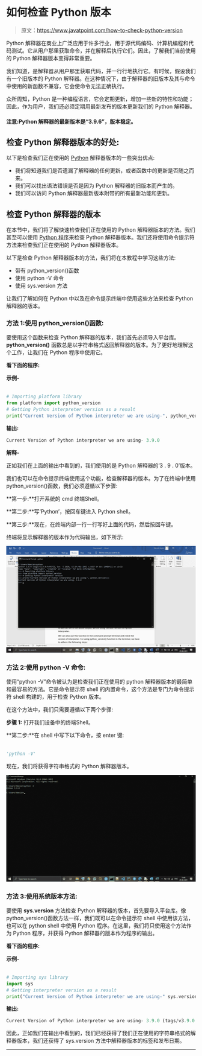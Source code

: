 # 如何检查 Python 版本

> 原文：<https://www.javatpoint.com/how-to-check-python-version>

Python 解释器在商业上广泛应用于许多行业，用于源代码编码、计算机编程和代码测试。它从用户那里获取命令，并在解释后执行它们。因此，了解我们当前使用的 Python 解释器版本变得非常重要。

我们知道，是解释器从用户那里获取代码，并一行行地执行它。有时候，假设我们有一个旧版本的 Python 解释器。在这种情况下，由于解释器的旧版本及其与命令中使用的新函数不兼容，它会使命令无法正确执行。

众所周知，Python 是一种编程语言，它会定期更新，增加一些新的特性和功能；因此，作为用户，我们还必须定期用最新发布的版本更新我们的 Python 解释器。

#### 注意:Python 解释器的最新版本是“3.9.6”，版本稳定。

## 检查 Python 解释器版本的好处:

以下是检查我们正在使用的 [Python](https://www.javatpoint.com/python-tutorial) 解释器版本的一些突出优点:

*   我们将知道我们是否遗漏了解释器的任何更新，或者函数中的更新是否随之而来。
*   我们可以找出语法错误是否是因为 Python 解释器的旧版本而产生的。
*   我们可以访问 Python 解释器最新版本附带的所有最新功能和更新。

## 检查 Python 解释器的版本

在本节中，我们将了解快速检查我们正在使用的 Python 解释器版本的方法。我们甚至可以使用 [Python 程序](https://www.javatpoint.com/python-programs)来检查 Python 解释器版本。我们还将使用命令提示符方法来检查我们正在使用的 Python 解释器版本。

以下是检查 Python 解释器版本的方法，我们将在本教程中学习这些方法:

*   带有 python_version()函数
*   使用 python -V 命令
*   使用 sys.version 方法

让我们了解如何在 Python 中以及在命令提示终端中使用这些方法来检查 Python 解释器的版本。

### 方法 1:使用 python_version()函数:

要使用这个函数来检查 Python 解释器的版本，我们首先必须导入平台库。 **python_version()** 函数总是以字符串格式返回解释器的版本。为了更好地理解这个工作，让我们在 Python 程序中使用它。

**看下面的程序:**

**示例-**

```py

# Importing platform library
from platform import python_version 
# Getting Python interpreter version as a result
print("Current Version of Python interpreter we are using-", python_version())

```

**输出:**

```py
Current Version of Python interpreter we are using- 3.9.0

```

**解释-**

正如我们在上面的输出中看到的，我们使用的是 Python 解释器的‘3 . 9 . 0’版本。

我们也可以在命令提示终端使用这个功能，检查解释器的版本。为了在终端中使用 python_version()函数，我们必须遵循以下步骤:

**第一步:**打开系统的 cmd 终端Shell。

**第二步:**写‘Python’，按回车键进入 Python shell。

**第三步:**现在，在终端内部一行一行写好上面的代码，然后按回车键。

终端将显示解释器的版本作为代码输出，如下所示:

![How to Check Python version](img/7926a8f68a0e032c9a394e68fccee3d4.png)

### 方法 2:使用 python -V 命令:

使用“python -V”命令被认为是检查我们正在使用的 python 解释器版本的最简单和最容易的方法。它是命令提示符 shell 的内置命令，这个方法是专门为命令提示符 shell 构建的，用于检查 Python 版本。

在这个方法中，我们只需要遵循以下两个步骤:

**步骤 1:** 打开我们设备中的终端Shell。

**第二步:**在 shell 中写下以下命令，按 enter 键:

```py

'python -V'

```

现在，我们将获得字符串格式的 Python 解释器版本。

![How to Check Python version](img/934b4ad7bb9e315e395e366df8fe8e4f.png)

### 方法 3:使用系统版本方法:

要使用 **sys.version** 方法检查 Python 解释器的版本，首先要导入平台库。像 python_version()函数方法一样，我们既可以在命令提示符 shell 中使用该方法，也可以在 python shell 中使用 Python 程序。在这里，我们将只使用这个方法作为 Python 程序，并获得 Python 解释器的版本作为程序的输出。

**看下面的程序:**

**示例-**

```py

# Importing sys library
import sys 
# Getting interpreter version as a result
print("Current Version of Python interpreter we are using-" sys.version)

```

**输出:**

```py
Current Version of Python interpreter we are using- 3.9.0 (tags/v3.9.0:9cf6752, Oct  5 2020, 15:34:40) [MSC v.1927 64 bit (AMD64)]

```

因此，正如我们在输出中看到的，我们已经获得了我们正在使用的字符串格式的解释器版本，我们还获得了 sys.version 方法中解释器版本的标签和发布日期。

* * *